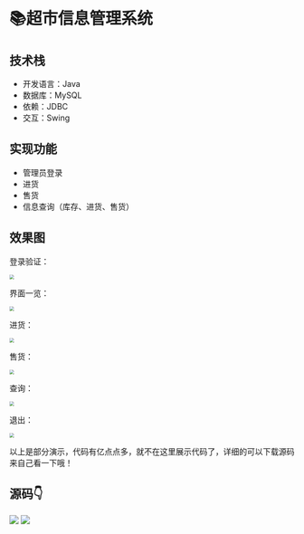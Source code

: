 # 📚超市信息管理系统

## 技术栈
- 开发语言：Java
- 数据库：MySQL
- 依赖：JDBC
- 交互：Swing

## 实现功能
- 管理员登录
- 进货
- 售货
- 信息查询（库存、进货、售货）

## 效果图

登录验证：

<img src="https://picture-1302879452.cos.ap-guangzhou.myqcloud.com/img/login.gif" style="zoom:50%;" />

界面一览：

<img src="https://picture-1302879452.cos.ap-guangzhou.myqcloud.com/img/exit.gif" style="zoom:50%;" />

进货：

<img src="https://picture-1302879452.cos.ap-guangzhou.myqcloud.com/img/in.gif" style="zoom:50%;" />

售货：

<img src="https://picture-1302879452.cos.ap-guangzhou.myqcloud.com/img/sell.gif" style="zoom:50%;" />

查询：

<img src="https://picture-1302879452.cos.ap-guangzhou.myqcloud.com/img/find.gif" style="zoom:50%;" />

退出：

<img src="https://picture-1302879452.cos.ap-guangzhou.myqcloud.com/img/exit.gif" style="zoom:50%;" />

以上是部分演示，代码有亿点点多，就不在这里展示代码了，详细的可以下载源码来自己看一下哦！

## 源码👇

![](http://cdn.qiniu.liyansheng.top/img/2993badf87150e4734bcdff74fe29588.png)
![](http://cdn.qiniu.liyansheng.top/img/20240526170926.png)


